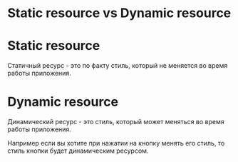 ﻿# Static resource vs Dynamic resource 


# Static resource

Статичный ресурс - это по факту стиль, который не меняется во время работы приложения.

# Dynamic resource

Динамический ресурс - это стиль, который может меняться во время работы приложения.


Например если вы хотите при нажатии на кнопку менять его стиль, то стиль кнопки будет динамическим ресурсом.
